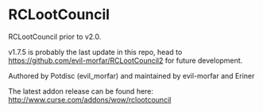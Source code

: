 RCLootCouncil
=============

RCLootCouncil prior to v2.0.

v1.7.5 is probably the last update in this repo, head to https://github.com/evil-morfar/RCLootCouncil2 for future development.

Authored by Potdisc (evil_morfar) and maintained by evil-morfar and Eriner

The latest addon release can be found here: http://www.curse.com/addons/wow/rclootcouncil
